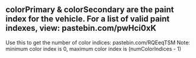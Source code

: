 colorPrimary & colorSecondary are the paint index for the vehicle.
For a list of valid paint indexes, view: pastebin.com/pwHci0xK
-------------------------------------------------------------------------
Use this to get the number of color indices: pastebin.com/RQEeqTSM
Note: minimum color index is 0, maximum color index is (numColorIndices - 1)